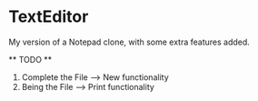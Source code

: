 # TextEditor
My version of a Notepad clone, with some extra features added.

** TODO ** 
1. Complete the File --> New functionality
2. Being the File --> Print functionality
